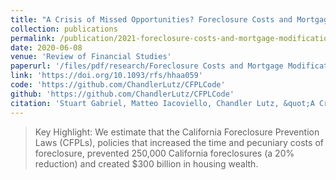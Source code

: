 ```yaml
---
title: "A Crisis of Missed Opportunities? Foreclosure Costs and Mortgage Modification During the Great Recession"
collection: publications
permalink: /publication/2021-foreclosure-costs-and-mortgage-modification-great-recession
date: 2020-06-08
venue: 'Review of Financial Studies'
paperurl: '/files/pdf/research/Foreclosure Costs and Mortgage Modification During the Great Recession.pdf'
link: 'https://doi.org/10.1093/rfs/hhaa059'
code: 'https://github.com/ChandlerLutz/CFPLCode'
github: 'https://github.com/ChandlerLutz/CFPLCode'
citation: 'Stuart Gabriel, Matteo Iacoviello, Chandler Lutz, &quot;A Crisis of Missed Opportunities? Foreclosure Costs and Mortgage Modification During the Great Recession.&quot;, <i>The Review of Financial Studies</i>, Volume 34, Issue 2, February 2021, Pages 864–906, https://doi.org/10.1093/rfs/hhaa059'
---
```


> Key Highlight: We estimate that the California Foreclosure Prevention Laws (CFPLs), policies that increased the time and pecuniary costs of foreclosure, prevented 250,000 California foreclosures (a 20% reduction) and created $300 billion in housing wealth.
